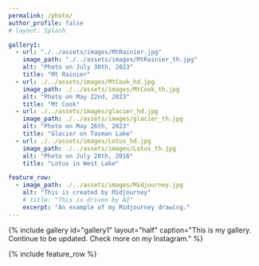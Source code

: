 ```yaml
---
permalink: /photo/
author_profile: false
# layout: Splash

gallery1:
  - url: "./../assets/images/MtRainier.jpg"
    image_path: "./../assets/images/MtRainier_th.jpg"
    alt: "Photo on July 30th, 2023"
    title: "Mt Rainier"
  - url: ./../assets/images/MtCook_hd.jpg
    image_path: ./../assets/images/MtCook_th.jpg
    alt: "Photo on May 22nd, 2023"
    title: "Mt Cook"
  - url: ./../assets/images/glacier_hd.jpg
    image_path: ./../assets/images/glacier_th.jpg
    alt: "Photo on May 26th, 2023"
    title: "Glacier on Tasman Lake"
  - url: ./../assets/images/Lotus_hd.jpg
    image_path: ./../assets/images/Lotus_th.jpg
    alt: "Photo on July 28th, 2016"
    title: "Lotus in West Lake"

feature_row:
  - image_path: ./../assets/images/Midjourney.jpg
    alt: "This is created by Midjourney"
    # title: "This is driven by AI"
    excerpt: "An example of my Midjourney drawing."
---
```


{% include gallery id="gallery1" layout="half" caption="This is my gallery. Continue to be updated. Check more on my Instagram." %}

{% include feature_row %}

